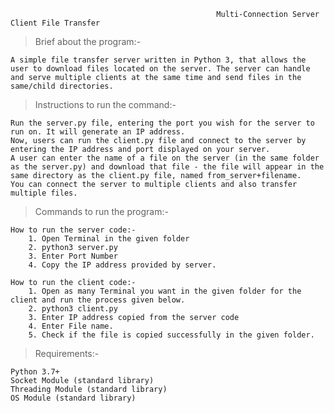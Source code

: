                                                   Multi-Connection Server Client File Transfer
 
> Brief about the program:-

	A simple file transfer server written in Python 3, that allows the user to download files located on the server. The server can handle and serve multiple clients at the same time and send files in the same/child directories.
	
> Instructions to run the command:-

	Run the server.py file, entering the port you wish for the server to run on. It will generate an IP address.
	Now, users can run the client.py file and connect to the server by entering the IP address and port displayed on your server.
	A user can enter the name of a file on the server (in the same folder as the server.py) and download that file - the file will appear in the same directory as the client.py file, named from_server+filename.
	You can connect the server to multiple clients and also transfer multiple files.

> Commands to run the program:-

    How to run the server code:-
        1. Open Terminal in the given folder
        2. python3 server.py
        3. Enter Port Number
        4. Copy the IP address provided by server.

    How to run the client code:-
        1. Open as many Terminal you want in the given folder for the client and run the process given below.
        2. python3 client.py
        3. Enter IP address copied from the server code
        4. Enter File name.
        5. Check if the file is copied successfully in the given folder.   

> Requirements:-

    Python 3.7+
    Socket Module (standard library)
    Threading Module (standard library)
    OS Module (standard library)
